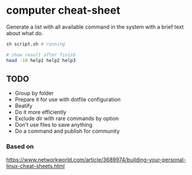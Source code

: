 # computer cheat-sheet

Generate a list with all available command in the system with a brief text about what do.

```bash
sh script.sh # running

# show result after finish
head -10 help1 help2 help3
```

## TODO

- Group by folder
- Prepare it for use with dotfile configuration
- Beatify
- Do it more efficiently
- Exclude dir with rare commands by option
- Don't use files to save anything
- Do a command and publish for community

### Based on

https://www.networkworld.com/article/3689974/building-your-personal-linux-cheat-sheets.html
